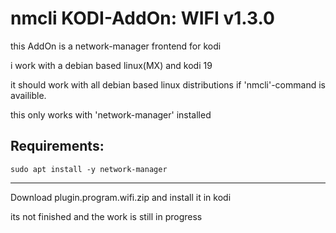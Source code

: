 # nmcli KODI-AddOn: WIFI v1.3.0
this AddOn is a network-manager frontend for kodi


i work with a debian based linux(MX) and kodi 19

it should work with all debian based linux distributions if 'nmcli'-command is availible.

this only works with 'network-manager' installed

Requirements:
--------------------------------------------------
    sudo apt install -y network-manager
--------------------------------------------------

Download plugin.program.wifi.zip
and install it in kodi

its not finished and the work is still in progress
